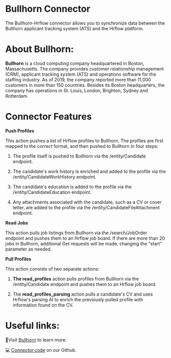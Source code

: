 
# Bullhorn Connector

The Bullhorn-Hrflow connector allows you to synchronize data between the Bullhorn applicant tracking system (ATS) and the Hrflow platform.

  # About Bullhorn:
  
  **Bullhorn** is a cloud computing company headquartered in Boston, Massachusetts. The company provides customer relationship management (CRM), applicant tracking system (ATS) and operations software for the staffing industry. As of 2019, the company reported more than 11,000 customers in more than 150 countries. Besides its Boston headquarters, the company has operations in St. Louis, London, Brighton, Sydney and Rotterdam.

# Connector Features

**Push Profiles**

This action pushes a list of Hrflow profiles to Bullhorn. The profiles are first mapped to the correct format, and then pushed to Bullhorn in four steps:

1.  The profile itself is pushed to Bullhorn via the /entity/Candidate endpoint.
    
2.  The candidate's work history is enriched and added to the profile via the /entity/CandidateWorkHistory endpoint.
    
3.  The candidate's education is added to the profile via the /entity/CandidateEducation endpoint.
    
4.  Any attachments associated with the candidate, such as a CV or cover letter, are added to the profile via the /entity/CandidateFileAttachment endpoint.
    

**Read Jobs**

This action pulls job listings from Bullhorn via the /search/JobOrder endpoint and pushes them to an Hrflow job board. If there are more than 20 jobs in Bullhorn, additional Get requests will be made, changing the "start" parameter as needed.

**Pull Profiles**

This action consists of two separate actions:

1.  **The read_profiles** action pulls profiles from Bullhorn via the /entity/Candidate endpoint and pushes them to an Hrflow job board.
    
2.  The **read_profiles_parsing** action pulls a candidate's CV and uses Hrflow's parsing AI to enrich the previously pulled profile with information found on the CV.


# Useful links:

📄Visit [Bullhorn]([https://www.bullhorn.com/]) to learn more.

💻 [Connector code]([https://github.com/Sprenger07/hrflow-connectors/tree/feature/update-connector-workable/src/hrflow_connectors/connectors/workable](https://github.com/Sprenger07/hrflow-connectors/tree/feature/update-connector-workable/src/hrflow_connectors/connectors/workable)) on our Github.
